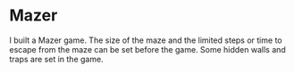 # Mazer

I built a Mazer game. The size of the maze and the limited steps or time to escape from the maze can be set before the game. Some hidden walls and traps are set in the game.
